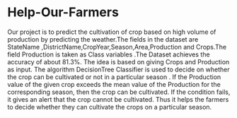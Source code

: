 # Help-Our-Farmers
Our project is to predict the cultivation of crop based on high volume of production by predicting the weather.The fields in the dataset are StateName ,DistrictName,CropYear,Season,Area,Production and Crops.The field Production is taken as Class variables .The Dataset achieves the accuracy of about 81.3%. The idea is based on giving Crops and Production as input. The algorithm DecisionTree Classifier is used to decide on whether the crop can be cultivated or not in a particular season . If the Production value of the given crop exceeds the mean value of the Production for the corresponding season, then the crop can be cultivated. If the condition fails, it gives an alert  that the crop cannot be cultivated. Thus it helps the farmers to decide whether they can cultivate the crops on a particular season.
